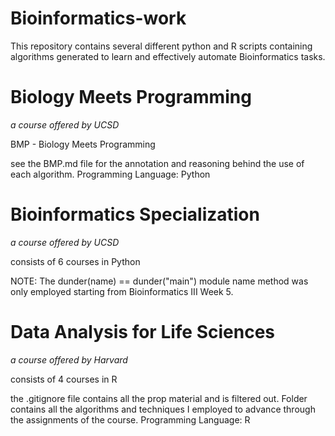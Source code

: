 # Bioinformatics-work


This repository contains several different python and R scripts containing algorithms generated to learn and effectively automate Bioinformatics tasks.

# Biology Meets Programming
_a course offered by UCSD_ 

BMP - Biology Meets Programming

see the BMP.md file for the annotation and reasoning behind the use of each algorithm. Programming Language: Python

# Bioinformatics Specialization 
_a course offered by UCSD_ 

consists of 6 courses in Python

NOTE: The dunder(name) == dunder("main") module name method was only employed starting from Bioinformatics III Week 5.

# Data Analysis for Life Sciences
_a course offered by Harvard_

consists of 4 courses in R 

the .gitignore file contains all the prop material and is filtered out.
Folder contains all the algorithms and techniques I employed to advance through the assignments of the course. Programming Language: R
